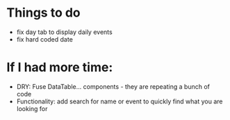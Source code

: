# Things to do

- fix day tab to display daily events
- fix hard coded date

# If I had more time:

- DRY: Fuse DataTable... components - they are repeating a bunch of code
- Functionality: add search for name or event to quickly find what you are looking for
